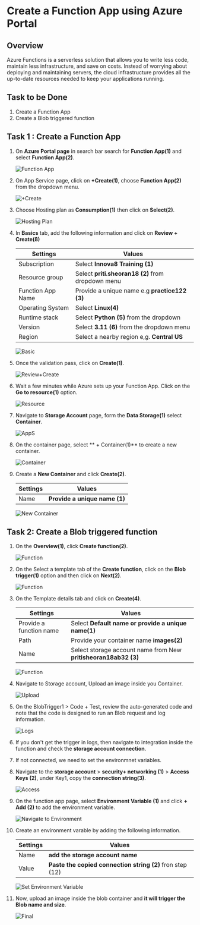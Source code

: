 # Create a Function App using Azure Portal


## Overview

Azure Functions is a serverless solution that allows you to write less code, maintain less infrastructure, and save on costs. Instead of worrying about deploying and maintaining servers, the cloud infrastructure provides all the up-to-date resources needed to keep your applications running.

## Task to be Done

1. Create a Function App
1. Create a Blob triggered function 


## Task 1 : Create a Function App

1. On **Azure Portal page** in search bar search for **Function App(1)** and select **Function App(2)**.

   ![Function App](Search.png)

2. On App Service page, click on **+Create(1)**, choose **Function App(2)** from the dropdown menu.

   ![+Create](Create.png)

3. Choose Hosting plan as **Consumption(1)** then click on **Select(2)**.

   ![Hosting Plan](Hosting.png)

4. In **Basics** tab, add the following information and click on **Review + Create(8)**

   | **Settings**                    | **Values**                                               |
   |---------------------------------|----------------------------------------------------------|
   | Subscription                    | Select **Innova8 Training (1)**                          |
   | Resource group                  | Select **priti.sheoran18 (2)** from dropdown menu        |
   | Function App Name               | Provide a unique name e.g **practice122 (3)**            |
   | Operating System                | Select **Linux(4)**                                      |
   | Runtime stack                   | Select **Python (5)**  from the dropdown                 |
   | Version                         | Select  **3.11 (6)** from the dropdown menu              |
   | Region                          | Select a nearby region e,g. **Central US**               |

   ![Basic](Basic.png)

6. Once the validation pass, click on **Create(1)**.

   ![Review+Create](Create1.png) 

7. Wait a few minutes while Azure sets up your Function App. Click on the **Go to resource(1)** option.

   ![Resource](Resource.png)
   
9. Navigate to **Storage Account** page, form the **Data Storage(1)** select **Container**.  
    
   ![AppS](Container.png)

10. On the container page, select ** + Container(1)** to create a new container.

    ![Container](CC.png)

11. Create a **New Container** and click **Create(2)**.
    
    | **Settings**                    | **Values**                                               |
    |---------------------------------|----------------------------------------------------------|
    | Name                            |  **Provide a unique name (1)**                           |

    ![New Container](New.png)    
   
## Task 2: Create a Blob triggered function 

1. On the **Overview(1)**, click **Create function(2)**.

   ![Function](Function.png)
   
3. On the Select a template tab of the **Create function**, click on the **Blob trigger(1)** option and then click on **Next(2)**.

   ![Function](Function1.png)
   
5. On the Template details tab and click on **Create(4)**.

   | **Settings**                    | **Values**                                                            |
   |---------------------------------|-----------------------------------------------------------------------|
   | Provide a function name         | Select **Default name or provide a unique name(1)**                   |
   | Path                            | Provide your container name **images(2)**                             |
   | Name                            | Select storage account name from New **pritisheoran18ab32 (3)**       |

   ![Function](Function3.png)
    
7. Navigate to Storage account, Upload an image inside you Container.

   ![Upload](Upload.png)
  
9. On the BlobTrigger1 > Code + Test, review the auto-generated code and note that the code is designed to run an Blob request and log information.

   ![Logs](Log.png)
 
10. If you don't get the trigger in logs, then navigate to integration inside the function and check the **storage account connection**.

11. If not connected, we need to set the environmnet variables.
12. Navigate to the **storage account** > **security+ networking (1)** > **Access Keys (2)**, under Key1, copy the **connection string(3)**.

    ![Access](Access.png)

13. On the function app page, select **Environment Variable (1)** and click **+ Add (2)** to add the environment variable. 

    ![Navigate to Environment](Variable.png)  

14. Create an environment varable by adding the following information.
    
    | **Settings**                    | **Values**                                                            |
    |---------------------------------|-----------------------------------------------------------------------|
    | Name                            |  **add the storage account name**                                     |
    | Value                           |  **Paste the copied connection string (2)** fron step (12)            |
   
    ![Set Environment Variable](Env.png)

15. Now, upload an image inside the blob container and **it will trigger the Blob name and size**. 
 
    ![Final](Final.png)

   



   

   
